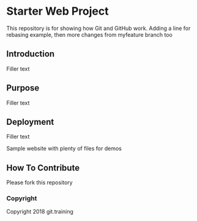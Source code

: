 # Starter Web Project

This repository is for showing how Git and GitHub work. Adding a line for rebasing example, then more changes from myfeature branch too

## Introduction

Filler text

## Purpose

Filler text

## Deployment

Filler text

Sample website with plenty of files for demos

## How To Contribute

Please fork this repository

### Copyright

Copyright 2018 git.training
